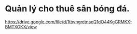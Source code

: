# Quản lý cho thuê sân bóng đá.
https://drive.google.com/file/d/1tbvhgrdtnseQ1dO44KgGRMKX-BMTXOKX/view
